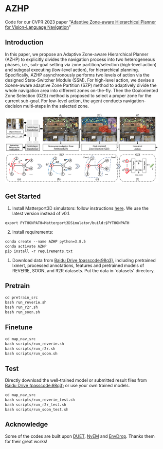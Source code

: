 # AZHP

Code for our CVPR 2023 paper "[Adaptive Zone-aware Hierarchical Planner for Vision-Language Navigation](https://openaccess.thecvf.com/content/CVPR2023/papers/Gao_Adaptive_Zone-Aware_Hierarchical_Planner_for_Vision-Language_Navigation_CVPR_2023_paper.pdf)"

## Introduction
In this paper, we propose an Adaptive Zone-aware Hierarchical Planner (AZHP) to explicitly divides the navigation process into two heterogeneous phases, i.e., sub-goal setting via zone partition/selection (high-level action) and subgoal executing (low-level action), for hierarchical planning. Specifically, AZHP asynchronously performs two levels of action via the designed State-Switcher Module (SSM). For high-level action, we devise a Scene-aware adaptive Zone Partition (SZP) method to adaptively divide the whole navigation area into different zones on-the-fly. Then the Goaloriented Zone Selection (GZS) method is proposed to select a proper zone for the current sub-goal. For low-level action, the agent conducts navigation-decision multi-steps in the selected zone.

![framework](framework.png)

## Get Started
1. Install Matterport3D simulators: follow instructions [here](https://github.com/peteanderson80/Matterport3DSimulator). We use the latest version instead of v0.1.
```
export PYTHONPATH=Matterport3DSimulator/build:$PYTHONPATH
```

2. Install requirements:
```setup
conda create --name AZHP python=3.8.5
conda activate AZHP
pip install -r requirements.txt
```

1. Download data from [Baidu Drive (passcode:98q3)](https://pan.baidu.com/s/1cw_GjDHGnHv-jb8GRYsfWw), including pretrained lxmert, processed annotations, features and pretrained models of REVERIE, SOON, and R2R datasets. Put the data in `datasets' directory.


## Pretrain

```pretrain
cd pretrain_src
bash run_reverie.sh
bash run_r2r.sh
bash run_soon.sh
```

## Finetune

```finetune
cd map_nav_src
bash scripts/run_reverie.sh
bash scripts/run_r2r.sh
bash scripts/run_soon.sh
```
## Test
Directly download the well-trained model or submitted result files from [Baidu Drive (passcode:98q3)](https://pan.baidu.com/s/1cw_GjDHGnHv-jb8GRYsfWw) or use your own trained models.
```test
cd map_nav_src
bash scripts/run_reverie_test.sh
bash scripts/run_r2r_test.sh
bash scripts/run_soon_test.sh
```
  
## Acknowledge
Some of the codes are built upon [DUET](https://github.com/cshizhe/VLN-DUET), [NvEM](https://github.com/MarSaKi/NvEM) and [EnvDrop](https://github.com/airsplay/R2R-EnvDrop). Thanks them for their great works!

